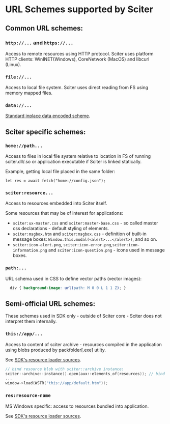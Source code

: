 # URL Schemes supported by Sciter

## Common URL schemes:

### `http://...` and `https://...`

Access to remote resources using HTTP protocol. Sciter uses platform HTTP clients: WinINET(Windows), CoreNetwork (MacOS) and libcurl (Linux).  

### `file://...`

Access to local file system. Sciter uses direct reading from FS using memory mapped files.  

### `data://...`

[Standard inplace data encoded scheme](https://developer.mozilla.org/en-US/docs/Web/HTTP/Basics_of_HTTP/Data_URIs). 

## Sciter specific schemes:

### `home://path...`

Access to files in local file system relative to location in FS of running sciter.dll/.so or application executable if Sciter is linked statically.

Example, getting local file placed in the same folder:
```JS
let res = await fetch("home://config.json");
```

### `sciter:resource...`

Access to resources embedded into Sciter itself. 

Some resources that may be of interest for applications:

* `sciter:ux-master.css` and `sciter:master-base.css`  - so called master css declarations - default styling of elements.
* `sciter:msgbox.htm` and `sciter:msgbox.css`  - definition of built-in message boxes: `Window.this.modal(<alert>...</alert>)`, and so on.
* `sciter:icon-alert.png`, `sciter:icon-error.png`,`sciter:icon-information.png` and `sciter:icon-question.png` - icons used in message boxes.

### `path:...`

URL schema used in CSS to define vector paths (vector images):

```CSS
  div { background-image: url(path: M 0 0 L 1 1 Z); }
```

## Semi-official URL schemes:

 These schemes used in SDK only - outside of Sciter core - Sciter does not interpret them internally.

### `this://app/...`

Access to content of sciter archive - resources compiled in the application using blobs produced by packfolder[.exe] utilty.

See [SDK's resource loader sources](https://gitlab.com/c-smile/sciter-js-sdk/blob/main/include/sciter-x-host-callback.h#L149).

```C++
// bind resource blob with sciter::archive instance:
sciter::archive::instance().open(aux::elements_of(resources)); // bind resources[] (defined in "resources.cpp") with the archive
...
window->load(WSTR("this://app/default.htm"));
```

### `res:resource-name`

MS Windows specific: access to resources bundled into application. 

See [SDK's resource loader sources](https://gitlab.com/c-smile/sciter-js-sdk/blob/main/include/sciter-x-host-callback.h#L134).